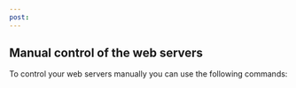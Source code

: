 ```yaml
---
post: 
---
```


## Manual control of the web servers

To control your web servers manually you can use the following commands:

